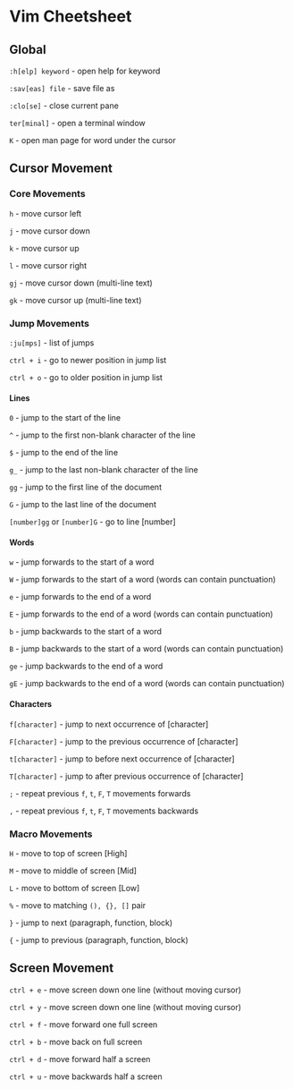 # Vim Cheetsheet

## Global

`:h[elp] keyword` - open help for keyword

`:sav[eas] file` - save file as

`:clo[se]` - close current pane

`ter[minal]` - open a terminal window

`K` - open man page for word under the cursor

## Cursor Movement

### Core Movements

`h` - move cursor left

`j` - move cursor down

`k` - move cursor up

`l` - move cursor right

`gj` - move cursor down (multi-line text)

`gk` - move cursor up (multi-line text)

### Jump Movements

`:ju[mps]` - list of jumps

`ctrl + i` - go to newer position in jump list

`ctrl + o` - go to older position in jump list

#### Lines

`0` - jump to the start of the line

`^` - jump to the first non-blank character of the line

`$` - jump to the end of the line

`g_` - jump to the last non-blank character of the line

`gg` - jump to the first line of the document

`G` - jump to the last line of the document

`[number]gg` or `[number]G` - go to line [number]

#### Words

`w` - jump forwards to the start of a word

`W` - jump forwards to the start of a word (words can contain punctuation)

`e` - jump forwards to the end of a word

`E` - jump forwards to the end of a word (words can contain punctuation)

`b` - jump backwards to the start of a word

`B` - jump backwards to the start of a word (words can contain punctuation)

`ge` - jump backwards to the end of a word

`gE` - jump backwards to the end of a word (words can contain punctuation)

#### Characters

`f[character]` - jump to next occurrence of [character]

`F[character]` - jump to the previous occurrence of [character]

`t[character]` - jump to before next occurrence of [character]

`T[character]` - jump to after previous occurrence of [character]

`;` - repeat previous `f`, `t`, `F`, `T` movements forwards

`,` - repeat previous `f`, `t`, `F`, `T` movements backwards

### Macro Movements

`H` - move to top of screen [High]

`M` - move to middle of screen [Mid]

`L` - move to bottom of screen [Low]

`%` - move to matching `(), {}, []` pair

`}` - jump to next (paragraph, function, block)

`{` - jump to previous (paragraph, function, block)

## Screen Movement

`ctrl + e` - move screen down one line (without moving cursor)

`ctrl + y` - move screen down one line (without moving cursor)

`ctrl + f` - move forward one full screen

`ctrl + b` - move back on full screen

`ctrl + d` - move forward half a screen

`ctrl + u` - move backwards half a screen
